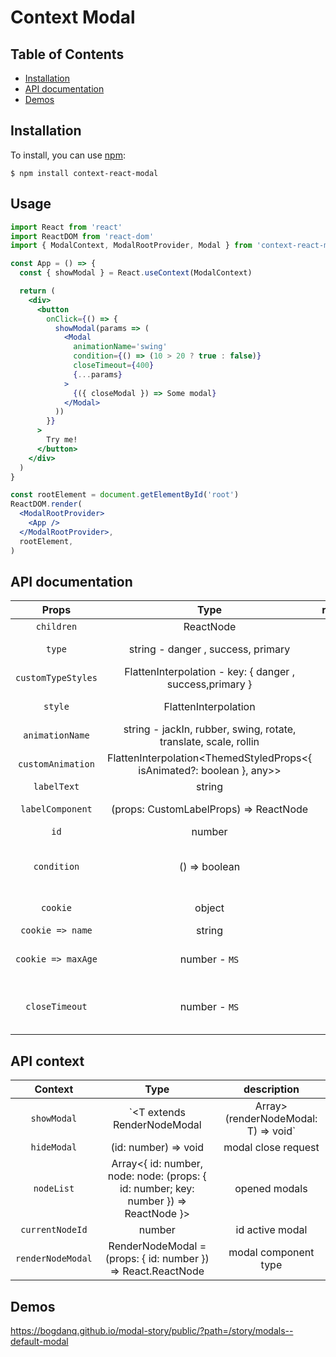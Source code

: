 # Context Modal

## Table of Contents

- [Installation](#installation)
- [API documentation](#api-documentation)
- [Demos](#demos)

## Installation

To install, you can use [npm](https://npmjs.org/):

    $ npm install context-react-modal

## Usage

```jsx
import React from 'react'
import ReactDOM from 'react-dom'
import { ModalContext, ModalRootProvider, Modal } from 'context-react-modal'

const App = () => {
  const { showModal } = React.useContext(ModalContext)

  return (
    <div>
      <button
        onClick={() => {
          showModal(params => (
            <Modal
              animationName='swing'
              condition={() => (10 > 20 ? true : false)}
              closeTimeout={400}
              {...params}
            >
              {({ closeModal }) => Some modal}
            </Modal>
          ))
        }}
      >
        Try me!
      </button>
    </div>
  )
}

const rootElement = document.getElementById('root')
ReactDOM.render(
  <ModalRootProvider>
    <App />
  </ModalRootProvider>,
  rootElement,
)
```

## API documentation

|       Props        |                                  Type                                  | required |               examples                |              description               |
| :----------------: | :--------------------------------------------------------------------: | :------: | :-----------------------------------: | :------------------------------------: |
|     `children`     |                               ReactNode                                |   true   |                                       |                                        |
|       `type`       |                   string - danger , success, primary                   |  false   |    [example-types](#example-types)    |                                        |
| `customTypeStyles` |        FlattenInterpolation - key: { danger , success,primary }        |  false   |     [custom-types](#custom-types)     |                                        |
|      `style`       |                          FlattenInterpolation                          |  false   |     [custom-style](#custom-style)     |                                        |
|  `animationName`   |    string - jackIn, rubber, swing, rotate, translate, scale, rollin    |  false   |       [Animations](#animations)       |                                        |
| `customAnimation`  | FlattenInterpolation<ThemedStyledProps<{ isAnimated?: boolean }, any>> |  false   | [Custom animation](#custom-animation) |                                        |
|    `labelText`     |                                 string                                 |  false   |                                       |                                        |
|  `labelComponent`  |                 (props: CustomLabelProps) => ReactNode                 |  false   |  [label component](#label-component)  |                                        |
|        `id`        |                                 number                                 |   true   |                                       |                                        |
|    `condition`     |                             () => boolean                              |  false   |                                       | your condition to render the component |
|      `cookie`      |                                 object                                 |  false   |     [Array modals](#array-modals)     |                                        |
|  `cookie => name`  |                                 string                                 |   true   |                                       |                                        |
| `cookie => maxAge` |                             number - `MS`                              |  false   |                                       |          cookie lifetime - ms          |
|   `closeTimeout`   |                             number - `MS`                              |  false   |                                       | time to remove a component - ms (400)  |

## API context

|      Context      |                                         Type                                         |     description      |
| :---------------: | :----------------------------------------------------------------------------------: | :------------------: |
|    `showModal`    |  `<T extends RenderNodeModal | Array<RenderNodeModal>>(renderNodeModal: T) => void`  | modal open function  |
|    `hideModal`    |                                 (id: number) => void                                 | modal close request  |
|    `nodeList`     | Array<{ id: number, node: node: (props: { id: number; key: number }) => ReactNode }> |    opened modals     |
|  `currentNodeId`  |                                        number                                        |   id active modal    |
| `renderNodeModal` |             RenderNodeModal = (props: { id: number }) => React.ReactNode             | modal component type |

## Demos

https://bogdanq.github.io/modal-story/public/?path=/story/modals--default-modal

